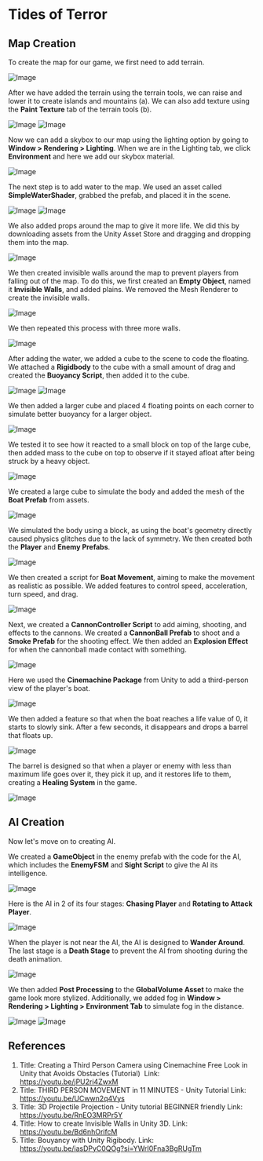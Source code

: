 # Tides of Terror

## Map Creation

To create the map for our game, we first need to add terrain.

![Image](Image/1.png)

After we have added the terrain using the terrain tools, we can raise and lower it to create islands and mountains (a). We can also add texture using the **Paint Texture** tab of the terrain tools (b).

![Image](Image/2.png)
![Image](Image/3.png)

Now we can add a skybox to our map using the lighting option by going to **Window > Rendering > Lighting**. When we are in the Lighting tab, we click **Environment** and here we add our skybox material.

![Image](Image/4.png)

The next step is to add water to the map. We used an asset called **SimpleWaterShader**, grabbed the prefab, and placed it in the scene.

![Image](Image/5.png)
![Image](Image/6.png)

We also added props around the map to give it more life. We did this by downloading assets from the Unity Asset Store and dragging and dropping them into the map.

![Image](Image/7.png)

We then created invisible walls around the map to prevent players from falling out of the map. To do this, we first created an **Empty Object**, named it **Invisible Walls**, and added plains. We removed the Mesh Renderer to create the invisible walls.

![Image](Image/8.png)

We then repeated this process with three more walls.

![Image](Image/9.png)

After adding the water, we added a cube to the scene to code the floating. We attached a **Rigidbody** to the cube with a small amount of drag and created the **Buoyancy Script**, then added it to the cube.

![Image](Image/10.png)
![Image](Image/11.gif)

We then added a larger cube and placed 4 floating points on each corner to simulate better buoyancy for a larger object.

![Image](Image/12.png)

We tested it to see how it reacted to a small block on top of the large cube, then added mass to the cube on top to observe if it stayed afloat after being struck by a heavy object.

![Image](Image/13.gif)

We created a large cube to simulate the body and added the mesh of the **Boat Prefab** from assets.

![Image](Image/14.png)

We simulated the body using a block, as using the boat's geometry directly caused physics glitches due to the lack of symmetry. We then created both the **Player** and **Enemy Prefabs**.

![Image](Image/15.gif)

We then created a script for **Boat Movement**, aiming to make the movement as realistic as possible. We added features to control speed, acceleration, turn speed, and drag.

![Image](Image/16.gif)

Next, we created a **CannonController Script** to add aiming, shooting, and effects to the cannons. We created a **CannonBall Prefab** to shoot and a **Smoke Prefab** for the shooting effect. We then added an **Explosion Effect** for when the cannonball made contact with something.

![Image](Image/17.gif)

Here we used the **Cinemachine Package** from Unity to add a third-person view of the player's boat.

![Image](Image/18.gif)

We then added a feature so that when the boat reaches a life value of 0, it starts to slowly sink. After a few seconds, it disappears and drops a barrel that floats up.

![Image](Image/19.gif)

The barrel is designed so that when a player or enemy with less than maximum life goes over it, they pick it up, and it restores life to them, creating a **Healing System** in the game.

![Image](Image/20.gif)

## AI Creation

Now let's move on to creating AI.

We created a **GameObject** in the enemy prefab with the code for the AI, which includes the **EnemyFSM** and **Sight Script** to give the AI its intelligence.

![Image](Image/21.png)

Here is the AI in 2 of its four stages: **Chasing Player** and **Rotating to Attack Player**.

![Image](Image/22.gif)

When the player is not near the AI, the AI is designed to **Wander Around**. The last stage is a **Death Stage** to prevent the AI from shooting during the death animation.

![Image](Image/23.gif)

We then added **Post Processing** to the **GlobalVolume Asset** to make the game look more stylized. Additionally, we added fog in **Window > Rendering > Lighting > Environment Tab** to simulate fog in the distance.

![Image](Image/24.png)
![Image](Image/25.png)

## References
1. Title: Creating a Third Person Camera using Cinemachine Free Look in Unity that Avoids Obstacles (Tutorial)  Link: https://youtu.be/jPU2ri4ZwxM
2. Title: THIRD PERSON MOVEMENT in 11 MINUTES - Unity Tutorial Link: https://youtu.be/UCwwn2q4Vys
3. Title: 3D Projectile Projection - Unity tutorial BEGINNER friendly Link: https://youtu.be/RnEO3MRPr5Y
4. Title: How to create Invisible Walls in Unity 3D. Link: https://youtu.be/Bd6nhOrifcM
5. Title: Bouyancy with Unity Rigibody. Link: https://youtu.be/iasDPyC0QOg?si=YWrI0Fna3BgRUgTm

